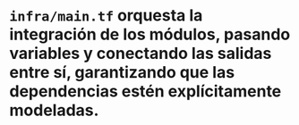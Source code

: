 #  `infra/main.tf` orquesta la integración de los módulos, pasando variables y conectando las salidas entre sí, garantizando que las dependencias estén explícitamente modeladas.